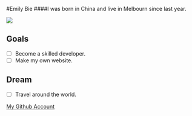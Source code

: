 #Emily Bie
####I was born in China and live in Melbourn since last year.

<img src="http://parkweb.vic.gov.au/__data/assets/image/0009/635760/varieties/heroImage.jpg">

## Goals
- [ ] Become a skilled developer.
- [ ] Make my own website.

## Dream
- [ ] Travel around the world.

<a href="https://github.com/EmilyBie">My Github Account</a>